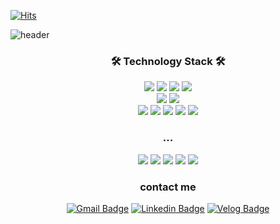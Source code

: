 [![Hits](https://hits.seeyoufarm.com/api/count/incr/badge.svg?url=https%3A%2F%2Fgithub.com%2Fzeromountain%2Fhit-counter&count_bg=%2379C83D&title_bg=%23555555&icon=react.svg&icon_color=%2357B8F7&title=%EB%B0%A9%EB%AC%B8%EC%9E%90%EC%88%98&edge_flat=false)](https://hits.seeyoufarm.com)

![header](https://capsule-render.vercel.app/api?type=shark&color=C181E7&height=300&section=header&text=zeromountain&fontSize=90&fontColor=FFFFFF)

<div align="center">

### 🛠 Technology Stack 🛠
<div align='center'>
  <span><img src="https://img.shields.io/badge/HTML5-E34F26?style=flat-square&logo=HTML5&logoColor=white"/><span>
  <img src="https://img.shields.io/badge/CSS3-1572B6?style=flat-square&logo=CSS3&logoColor=white"/>
  <img src="https://img.shields.io/badge/Sass-CC6699?style=flat-square&logo=Sass&logoColor=white"/>
  <img src="https://img.shields.io/badge/styled%20components-DB7093?style=flat-square&logo=styled-components&logoColor=white"/>
    <br />
  <img src="https://img.shields.io/badge/JavaScript-F7DF1E?style=flat-square&logo=JavaScript&logoColor=white"/>
  <img src="https://img.shields.io/badge/Typescript-3178C6?style=flat-square&logo=Typescript&logoColor=white"/>
    <br />
  <img src="https://img.shields.io/badge/react-61DAFB?style=flat-square&logo=react&logoColor=white"/>
  <img src="https://img.shields.io/badge/React%20Router-CA4245?style=flat-square&logo=React%20Router&logoColor=white"/>
  <img src="https://img.shields.io/badge/Next.js-000000?style=flat-square&logo=Next.js&logoColor=white"/>  
  <img src="https://img.shields.io/badge/redux-764ABC?style=flat-square&logo=redux&logoColor=white"/>
  <img src="https://img.shields.io/badge/redux%20saga-999999?style=flat-square&logo=redux%20saga&logoColor=white"/>
    <br />
  
  </div>
    
### ...
    
![](https://github-profile-summary-cards.vercel.app/api/cards/profile-details?username=zeromountain&theme=dracula)
![](https://github-profile-summary-cards.vercel.app/api/cards/repos-per-language?username=zeromountain&theme=dracula)
![](https://github-profile-summary-cards.vercel.app/api/cards/most-commit-language?username=zeromountain&theme=dracula)
![](https://github-profile-summary-cards.vercel.app/api/cards/stats?username=zeromountain&theme=dracula)
![](https://github-profile-summary-cards.vercel.app/api/cards/productive-time?username=zeromountain&theme=dracula)
    
### contact me
  [![Gmail Badge](https://img.shields.io/badge/Gmail-d14836?style=flat-square&logo=Gmail&logoColor=white&link=mailto:sonyeongsan@gmail.com)](mailto:yeongsan.dev@gmail.com)
  [![Linkedin Badge](https://img.shields.io/badge/-LinkedIn-blue?style=flat-square&logo=Linkedin&logoColor=white&link=https://www.linkedin.com/in/yeongsan-son-b289551b0/)](https://www.linkedin.com/in/yeongsan-son-b289551b0/)
[![Velog Badge](http://img.shields.io/badge/-Tech%20blog-20c997?style=flat&link=https://zeromountain.netlify.app/)](https://zeromountain.netlify.app/)
</div>
